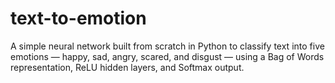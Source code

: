# text-to-emotion
A simple neural network built from scratch in Python to classify text into five emotions — happy, sad, angry, scared, and disgust — using a Bag of Words representation, ReLU hidden layers, and Softmax output.
